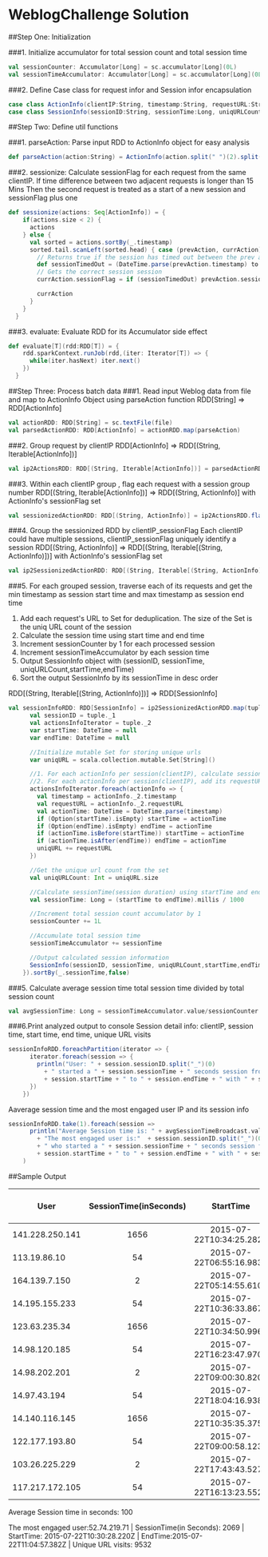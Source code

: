 # WeblogChallenge Solution

##Step One: Initialization

###1. Initialize accumulator for total session count and total session time
```scala
val sessionCounter: Accumulator[Long] = sc.accumulator[Long](0L)
val sessionTimeAccumulator: Accumulator[Long] = sc.accumulator[Long](0L)
```
###2. Define Case class for request infor and Session infor encapsulation
```scala
case class ActionInfo(clientIP:String, timestamp:String, requestURL:String, var sessionFlag: Int) extends Serializable
case class SessionInfo(sessionID:String, sessionTime:Long, uniqURLCount:Int,startTime: DateTime,endTime: DateTime) extends Serializable
```

##Step Two: Define util functions

###1. parseAction: Parse input RDD to ActionInfo object for easy analysis
```scala
def parseAction(action:String) = ActionInfo(action.split(" ")(2).split(":")(0),action.split(" ")(0),action.split(" ")(12),0)
```

###2. sessionize: Calculate sessionFlag for each request from the same clientIP.
If time difference between two adjacent requests is longer than 15 Mins
Then the second request is treated as a start of a new session and sessionFlag plus one
```scala
def sessionize(actions: Seq[ActionInfo]) = {
    if(actions.size < 2) {
      actions
    } else {
      val sorted = actions.sortBy(_.timestamp)
      sorted.tail.scanLeft(sorted.head) { case (prevAction, currAction) =>
        // Returns true if the session has timed out between the prev and cur LogLine
        def sessionTimedOut = (DateTime.parse(prevAction.timestamp) to DateTime.parse(currAction.timestamp)).millis >  Minutes(15).milliseconds
        // Gets the correct session session
        currAction.sessionFlag = if (sessionTimedOut) prevAction.sessionFlag + 1 else prevAction.sessionFlag.toInt

        currAction
      }
    }
  }
```

###3. evaluate: Evaluate RDD for its Accumulator side effect
```scala
def evaluate[T](rdd:RDD[T]) = {
    rdd.sparkContext.runJob(rdd,(iter: Iterator[T]) => {
      while(iter.hasNext) iter.next()
    })
  }
```

##Step Three: Process batch data
###1. Read input Weblog data from file and map to ActionInfo Object using parseAction function
RDD[String] => RDD[ActionInfo]
```scala
val actionRDD: RDD[String] = sc.textFile(file)
val parsedActionRDD: RDD[ActionInfo] = actionRDD.map(parseAction)
```

###2. Group request by clientIP 
RDD[ActionInfo] => RDD[(String, Iterable[ActionInfo])]
```scala
val ip2ActionsRDD: RDD[(String, Iterable[ActionInfo])] = parsedActionRDD.groupBy(_.clientIP)
```

###3. Within each clientIP group , flag each request with a session group number
RDD[(String, Iterable[ActionInfo])] => RDD[(String, ActionInfo)] with ActionInfo's sessionFlag set
```scala
val sessionizedActionRDD: RDD[(String, ActionInfo)] = ip2ActionsRDD.flatMapValues(iterable => sessionize(iterable.toSeq))
```

###4. Group the sessionized RDD by clientIP_sessionFlag
Each clientIP could have multiple sessions, clientIP_sessionFlag uniquely identify a session
RDD[(String, ActionInfo)] => RDD[(String, Iterable[(String, ActionInfo)])] with ActionInfo's sessionFlag set
```scala
val ip2SessionizedActionRDD: RDD[(String, Iterable[(String, ActionInfo)])] = sessionizedActionRDD.groupBy(tuple => tuple._1+"_"+tuple._2.sessionFlag.toString)
```

###5. For each grouped session, traverse each of its requests and get the min timestamp as session start time and max timestamp as session end time
1. Add each request's URL to Set for deduplication. The size of the Set is the uniq URL count of the session
2. Calculate the session time using start time and end time
3. Increment sessionCounter by 1 for each processed session
4. Increment sessionTimeAccumulator by each session time
5. Output SessionInfo object with (sessionID, sessionTime, uniqURLCount,startTime,endTime)
6. Sort the output SessionInfo by its sessionTime in desc order

RDD[(String, Iterable[(String, ActionInfo)])] => RDD[SessionInfo]
```scala
val sessionInfoRDD: RDD[SessionInfo] = ip2SessionizedActionRDD.map(tuple => {
      val sessionID = tuple._1
      val actionsInfoIterator = tuple._2
      var startTime: DateTime = null
      var endTime: DateTime = null

      //Initialize mutable Set for storing unique urls
      var uniqURL = scala.collection.mutable.Set[String]()

      //1. For each actionInfo per session(clientIP), calculate session's startTime, endTime
      //2. For each actionInfo per session(clientIP), add its requestURL to the above mutable Set for deduplication
      actionsInfoIterator.foreach(actionInfo => {
        val timestamp = actionInfo._2.timestamp
        val requestURL = actionInfo._2.requestURL
        val actionTime: DateTime = DateTime.parse(timestamp)
        if (Option(startTime).isEmpty) startTime = actionTime
        if (Option(endTime).isEmpty) endTime = actionTime
        if (actionTime.isBefore(startTime)) startTime = actionTime
        if (actionTime.isAfter(endTime)) endTime = actionTime
        uniqURL += requestURL
      })

      //Get the unique url count from the set
      val uniqURLCount: Int = uniqURL.size

      //Calculate sessionTime(session duration) using startTime and endTime in seconds
      val sessionTime: Long = (startTime to endTime).millis / 1000

      //Increment total session count accumulator by 1
      sessionCounter += 1L

      //Accumulate total session time
      sessionTimeAccumulator += sessionTime

      //Output calculated session information
      SessionInfo(sessionID, sessionTime, uniqURLCount,startTime,endTime )
    }).sortBy(_.sessionTime,false)
```

###5. Calculate average session time
total session time divided by total session count
```scala
val avgSessionTime: Long = sessionTimeAccumulator.value/sessionCounter.value
```

###6.Print analyzed output to console
Session detail info: clientIP, session time, start time, end time, unique URL visits
```scala
sessionInfoRDD.foreachPartition(iterator => {
      iterator.foreach(session => {
        println("User: " + session.sessionID.split("_")(0)
          + " started a " + session.sessionTime + " seconds session from "
          + session.startTime + " to " + session.endTime + " with " + session.uniqURLCount + " unique URL visits")
      })
    })
```
Aaverage session time and the most engaged user IP and its session info
```scala
sessionInfoRDD.take(1).foreach(session =>
      println("Average Session time is: " + avgSessionTimeBroadcast.value + " seconds! \n "
        + "The most engaged user is:"  + session.sessionID.split("_")(0)
        + " who started a " + session.sessionTime + " seconds session from "
        + session.startTime + " to " + session.endTime + " with " + session.uniqURLCount + " unique URL visits")
    )
```

##Sample Output

| User           | SessionTime(inSeconds)                    | StartTime           | EndTime           |Uniq URL Visits          |
| -------------- |:-----:| :-----------------------:| :---------------------: | --:|
| 141.228.250.141 | 1656 | 2015-07-22T10:34:25.282Z | 2015-07-22T11:02:01.575 | 54 |
| 113.19.86.10 | 54 | 2015-07-22T06:55:16.983Z | 2015-07-22T06:56:11.154Z | 2 |
| 164.139.7.150 | 2 | 2015-07-22T05:14:55.610Z | 2015-07-22T05:14:58.437Z | 2 |
| 14.195.155.233 | 54 | 2015-07-22T10:36:33.867Z | 2015-07-22T10:37:28.129Z | 4 |
| 123.63.235.34 | 1656 | 2015-07-22T10:34:50.996Z | 2015-07-22T11:02:27.115Z | 3 |
| 14.98.120.185 | 54 | 2015-07-22T16:23:47.970Z | 2015-07-22T16:24:42.354Z | 2 |
| 14.98.202.201 | 2 | 2015-07-22T09:00:30.820Z | 2015-07-22T09:00:32.982Z | 2
| 14.97.43.194 | 54 | 2015-07-22T18:04:16.938Z | 2015-07-22T18:05:10.965Z | 6
| 14.140.116.145 | 1656 | 2015-07-22T10:35:35.375Z | 2015-07-22T11:03:11.558Z | 17 |
| 122.177.193.80 | 54 | 2015-07-22T09:00:58.123Z | 2015-07-22T09:01:52.963Z | 6 |
| 103.26.225.229 | 2 | 2015-07-22T17:43:43.527Z | 2015-07-22T17:43:45.634Z | 2 |
| 117.217.172.105 | 54 | 2015-07-22T16:13:23.552Z | 2015-07-22T16:14:17.851Z | 2 |

Average Session time in seconds: 100  

The most engaged user:52.74.219.71 | 
SessionTime(in Seconds): 2069 | 
StartTime: 2015-07-22T10:30:28.220Z | 
EndTime:2015-07-22T11:04:57.382Z | 
Unique URL visits: 9532
